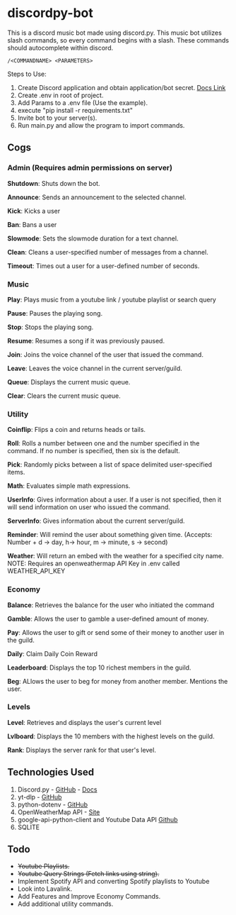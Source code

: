 # discordpy-bot

This is a discord music bot made using discord.py. This music bot utilizes slash commands, so every command begins with a slash. These commands should autocomplete within discord.

```
/<COMMANDNAME> <PARAMETERS>
```

Steps to Use:

1. Create Discord application and obtain application/bot secret. [Docs Link](https://discordpy.readthedocs.io/en/stable/discord.html)
2. Create .env in root of project.
3. Add Params to a .env file (Use the example).
4. execute "pip install -r requirements.txt"
5. Invite bot to your server(s).
6. Run main.py and allow the program to import commands.

## Cogs

### Admin (Requires admin permissions on server)

**Shutdown**: Shuts down the bot.

**Announce**: Sends an announcement to the selected channel.

**Kick**: Kicks a user

**Ban**: Bans a user

**Slowmode**: Sets the slowmode duration for a text channel.

**Clean**: Cleans a user-specified number of messages from a channel.

**Timeout**: Times out a user for a user-defined number of seconds.

### Music

**Play**: Plays music from a youtube link / youtube playlist or search query

**Pause**: Pauses the playing song.

**Stop**: Stops the playing song.

**Resume**: Resumes a song if it was previously paused.

**Join**: Joins the voice channel of the user that issued the command.

**Leave**: Leaves the voice channel in the current server/guild.

**Queue**: Displays the current music queue.

**Clear**: Clears the current music queue.

### Utility

**Coinflip**: Flips a coin and returns heads or tails.

**Roll**: Rolls a number between one and the number specified in the command. If no number is specified, then six is the default.

**Pick**: Randomly picks between a list of space delimited user-specified items.

**Math**: Evaluates simple math expressions.

**UserInfo**: Gives information about a user. If a user is not specified, then it will send information on user who issued the command.

**ServerInfo**: Gives information about the current server/guild.

**Reminder**: Will remind the user about something given time. (Accepts: Number + d -> day, h-> hour, m -> minute, s -> second)

**Weather**: Will return an embed with the weather for a specified city name.
NOTE: Requires an openweathermap API Key in .env called WEATHER_API_KEY

### Economy

**Balance**: Retrieves the balance for the user who initiated the command

**Gamble**: Allows the user to gamble a user-defined amount of money.

**Pay**: Allows the user to gift or send some of their money to another user in the guild.

**Daily**: Claim Daily Coin Reward

**Leaderboard**: Displays the top 10 richest members in the guild.

**Beg**: ALlows the user to beg for money from another member. Mentions the user.

### Levels

**Level**: Retrieves and displays the user's current level

**Lvlboard**: Displays the 10 members with the highest levels on the guild.

**Rank**: Displays the server rank for that user's level.

## Technologies Used

1. Discord.py - [GitHub](https://github.com/Rapptz/discord.py) - [Docs](https://discordpy.readthedocs.io/)
2. yt-dlp - [GitHub](https://github.com/yt-dlp/yt-dlp)
3. python-dotenv - [GitHub](https://github.com/yt-dlp/yt-dlp)
4. OpenWeatherMap API - [Site](https://openweathermap.org/api)
5. google-api-python-client and Youtube Data API [Github](https://github.com/googleapis/google-api-python-client)
6. SQLITE

## Todo

- ~~Youtube Playlists.~~
- ~~Youtube Query Strings (Fetch links using string).~~
- Implement Spotify API and converting Spotify playlists to Youtube
- Look into Lavalink.
- Add Features and Improve Economy Commands.
- Add additional utility commands.

